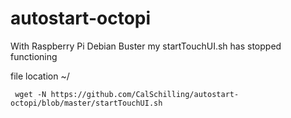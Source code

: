 # autostart-octopi
With Raspberry Pi Debian Buster my startTouchUI.sh has stopped functioning

file location ~/

<pre><code> wget -N https://github.com/CalSchilling/autostart-octopi/blob/master/startTouchUI.sh</code></pre>
